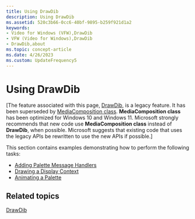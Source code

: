 ```yaml
---
title: Using DrawDib
description: Using DrawDib
ms.assetid: 520c3b66-0cc6-40bf-9895-b259f921d1a2
keywords:
- Video for Windows (VFW),DrawDib
- VFW (Video for Windows),DrawDib
- DrawDib,about
ms.topic: concept-article
ms.date: 4/26/2023
ms.custom: UpdateFrequency5
---
```


# Using DrawDib

\[The feature associated with this page, [DrawDib](/windows/win32/multimedia/drawdib), is a legacy feature. It has been superseded by [MediaComposition class](/uwp/api/Windows.Media.Editing.MediaComposition). **MediaComposition class** has been optimized for Windows 10 and Windows 11. Microsoft strongly recommends that new code use **MediaComposition class** instead of **DrawDib**, when possible. Microsoft suggests that existing code that uses the legacy APIs be rewritten to use the new APIs if possible.\]

This section contains examples demonstrating how to perform the following tasks:

-   [Adding Palette Message Handlers](adding-palette-message-handlers.md)
-   [Drawing a Display Context](drawing-a-display-context.md)
-   [Animating a Palette](animating-a-palette.md)

## Related topics

<dl> <dt>

[DrawDib](drawdib.md)
</dt> </dl>

 

 





